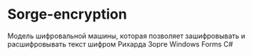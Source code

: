 # Sorge-encryption
Модель шифровальной машины, которая позволяет зашифровывать и расшифровывать текст шифром Рихарда Зорге
Windows Forms
C#
